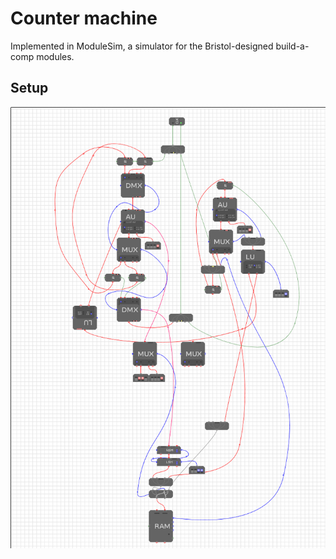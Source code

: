 # Counter machine
Implemented in ModuleSim, a simulator for the Bristol-designed build-a-comp modules.

## Setup
![Setup image](setup.png)

